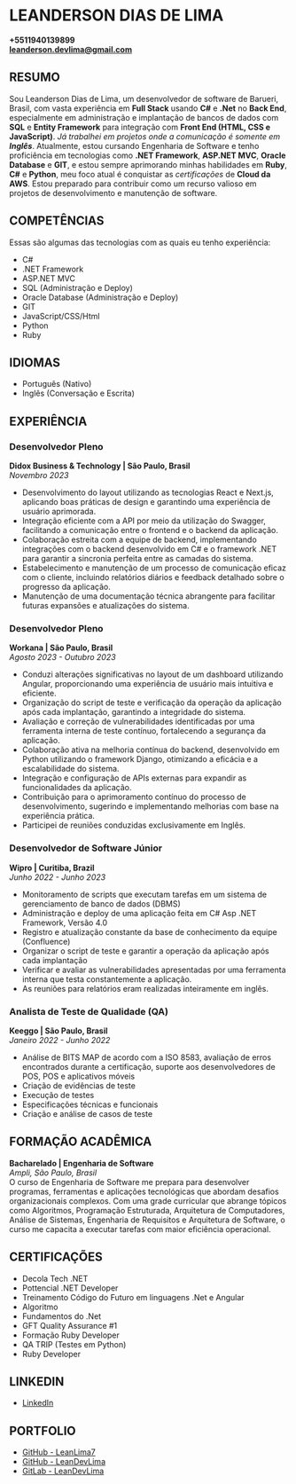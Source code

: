 # LEANDERSON DIAS DE LIMA
**+5511940139899**  
**leanderson.devlima@gmail.com**

## RESUMO
Sou Leanderson Dias de Lima, um desenvolvedor de software de Barueri, Brasil, com vasta experiência em **Full Stack** usando **C#** e **.Net** no **Back End**, especialmente em administração e implantação de bancos de dados com **SQL** e **Entity Framework** para integração com **Front End (HTML, CSS e JavaScript)**. _Já trabalhei em projetos onde a comunicação é somente em **Inglês**_. Atualmente, estou cursando Engenharia de Software e tenho proficiência em tecnologias como **.NET Framework**, **ASP.NET MVC**, **Oracle Database** e **GIT**, e estou sempre aprimorando minhas habilidades em **Ruby**, **C#** e **Python**, meu foco atual é conquistar as _certificações_ de **Cloud da AWS**. Estou preparado para contribuir como um recurso valioso em projetos de desenvolvimento e manutenção de software.

## COMPETÊNCIAS
Essas são algumas das tecnologias com as quais eu tenho experiência:
- C#
- .NET Framework
- ASP.NET MVC
- SQL (Administração e Deploy)
- Oracle Database (Administração e Deploy)
- GIT
- JavaScript/CSS/Html
- Python
- Ruby

## IDIOMAS

- Português (Nativo)
- Inglês (Conversação e Escrita) 

## EXPERIÊNCIA

### Desenvolvedor Pleno
**Didox Business & Technology | São Paulo, Brasil**  
*Novembro 2023*
- Desenvolvimento do layout utilizando as tecnologias React e Next.js, aplicando boas práticas de design e garantindo uma experiência de usuário aprimorada.
- Integração eficiente com a API por meio da utilização do Swagger, facilitando a comunicação entre o frontend e o backend da aplicação.
- Colaboração estreita com a equipe de backend, implementando integrações com o backend desenvolvido em C# e o framework .NET para garantir a sincronia perfeita entre as camadas do sistema.
- Estabelecimento e manutenção de um processo de comunicação eficaz com o cliente, incluindo relatórios diários e feedback detalhado sobre o progresso da aplicação.
- Manutenção de uma documentação técnica abrangente para facilitar futuras expansões e atualizações do sistema.

### Desenvolvedor Pleno
**Workana | São Paulo, Brasil**  
*Agosto 2023 - Outubro 2023*
- Conduzi alterações significativas no layout de um dashboard utilizando Angular, proporcionando uma experiência de usuário mais intuitiva e eficiente.
- Organização do script de teste e verificação da operação da aplicação após cada implantação, garantindo a integridade do sistema.
- Avaliação e correção de vulnerabilidades identificadas por uma ferramenta interna de teste contínuo, fortalecendo a segurança da aplicação.
- Colaboração ativa na melhoria contínua do backend, desenvolvido em Python utilizando o framework Django, otimizando a eficácia e a escalabilidade do sistema.
- Integração e configuração de APIs externas para expandir as funcionalidades da aplicação.
- Contribuição para o aprimoramento contínuo do processo de desenvolvimento, sugerindo e implementando melhorias com base na experiência prática.
- Participei de reuniões conduzidas exclusivamente em Inglês.

### Desenvolvedor de Software Júnior
**Wipro | Curitiba, Brazil**  
*Junho 2022 - Junho 2023*
- Monitoramento de scripts que executam tarefas em um sistema de gerenciamento de banco de dados (DBMS)
- Administração e deploy de uma aplicação feita em C# Asp .NET Framework, Versão 4.0
- Registro e atualização constante da base de conhecimento da equipe (Confluence)
- Organizar o script de teste e garantir a operação da aplicação após cada implantação
- Verificar e avaliar as vulnerabilidades apresentadas por uma ferramenta interna que testa constantemente a aplicação.
- As reuniões para relatórios eram realizadas inteiramente em inglês.

### Analista de Teste de Qualidade (QA)
**Keeggo | São Paulo, Brasil**  
*Janeiro 2022 - Junho 2022*
- Análise de BITS MAP de acordo com a ISO 8583, avaliação de erros encontrados durante a certificação, suporte aos desenvolvedores de POS, POS e aplicativos móveis
- Criação de evidências de teste
- Execução de testes
- Especificações técnicas e funcionais
- Criação e análise de casos de teste

## FORMAÇÃO ACADÊMICA
**Bacharelado | Engenharia de Software**  
*Ampli, São Paulo, Brasil*  
O curso de Engenharia de Software me prepara para desenvolver programas, ferramentas e aplicações tecnológicas que abordam desafios organizacionais complexos. Com uma grade curricular que abrange tópicos como Algoritmos, Programação Estruturada, Arquitetura de Computadores, Análise de Sistemas, Engenharia de Requisitos e Arquitetura de Software, o curso me capacita a executar tarefas com maior eficiência operacional. 

## CERTIFICAÇÕES
- Decola Tech .NET
- Pottencial .NET Developer
- Treinamento Código do Futuro em linguagens .Net e Angular
- Algoritmo
- Fundamentos do .Net
- GFT Quality Assurance #1
- Formação Ruby Developer
- QA TRIP (Testes em Python)
- Ruby Developer

## LINKEDIN
- [LinkedIn](https://www.linkedin.com/in/leanderson-dias-de-lima/)

## PORTFOLIO
- [GitHub - LeanLima7](https://github.com/LeanLima7)
- [GitHub - LeanDevLima](https://github.com/LeanDevLima)
- [GitLab - LeanDevLima](https://gitlab.com/LeanDevLima)
